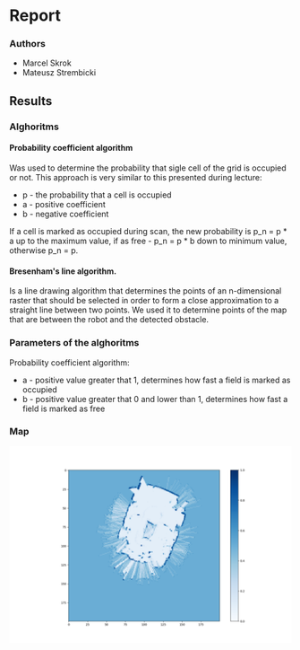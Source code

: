 # Report  

### Authors

- Marcel Skrok
- Mateusz Strembicki

## Results

### Alghoritms

#### Probability coefficient algorithm
Was used to determine the probability that sigle cell of the grid is occupied or not. This approach is very similar to this presented during lecture: 
- p - the probability that a cell is occupied
- a - positive coefficient
- b - negative coefficient

If a cell is marked as occupied during scan, the new probability is p_n = p * a up to the maximum value, if as free - p_n = p * b down to minimum value, otherwise p_n = p.

#### Bresenham's line algorithm.
Is a line drawing algorithm that determines the points of an n-dimensional raster that should be selected in order to form a close approximation to a straight line between two points. We used it to determine points of the map that are between the robot and the detected obstacle. 

### Parameters of the alghoritms

Probability coefficient algorithm:
- a - positive value greater that 1, determines how fast a field is marked as occupied
- b - positive value greater that 0 and lower than 1, determines how fast a field is marked as free

### Map

![alt text](image.png)



